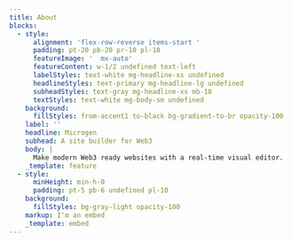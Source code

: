 ```yaml
---
title: About
blocks:
  - style:
      alignment: 'flex-row-reverse items-start '
      padding: pt-20 pb-20 pr-10 pl-10
      featureImage: '  mx-auto'
      featureContent: w-1/2 undefined text-left
      labelStyles: text-white mg-headline-xs undefined
      headlineStyles: text-primary mg-headline-lg undefined
      subheadStyles: text-gray mg-headline-xs mb-10
      textStyles: text-white mg-body-sm undefined
    background:
      fillStyles: from-accent1 to-black bg-gradient-to-br opacity-100
    label: ''
    headline: Microgen
    subhead: A site builder for Web3
    body: |
      Make modern Web3 ready websites with a real-time visual editor.
    _template: feature
  - style:
      minHeight: min-h-0
      padding: pt-5 pb-6 undefined pl-10
    background:
      fillStyles: bg-gray-light opacity-100
    markup: I'm an embed
    _template: embed
---
```


